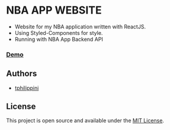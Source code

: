 # NBA APP WEBSITE

- Website for my NBA application written with ReactJS.
- Using Styled-Components for style.
- Running with NBA App Backend API

### [Demo](https://app.tphilippini.fr)

## Authors

- [tphilippini](https://www.tphilippini.fr)

## License

This project is open source and available under the [MIT License](LICENSE).

